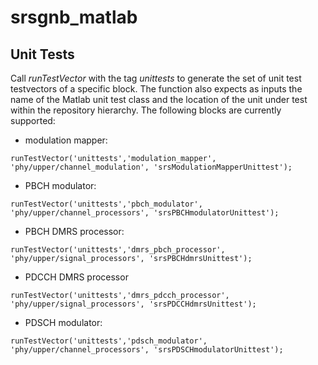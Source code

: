 # srsgnb_matlab

## Unit Tests

Call *runTestVector* with the tag *unittests* to generate the set of unit test testvectors of a specific block. The function also expects as inputs the name of the Matlab unit test class and the location of the unit under test within the repository hierarchy. The following blocks are currently supported:

- modulation mapper:

```
runTestVector('unittests','modulation_mapper', 'phy/upper/channel_modulation', 'srsModulationMapperUnittest');
```

- PBCH modulator:

```
runTestVector('unittests','pbch_modulator', 'phy/upper/channel_processors', 'srsPBCHmodulatorUnittest');
```

- PBCH DMRS processor:

```
runTestVector('unittests','dmrs_pbch_processor', 'phy/upper/signal_processors', 'srsPBCHdmrsUnittest');
```

- PDCCH DMRS processor

```
runTestVector('unittests','dmrs_pdcch_processor', 'phy/upper/signal_processors', 'srsPDCCHdmrsUnittest');
```

- PDSCH modulator:

```
runTestVector('unittests','pdsch_modulator', 'phy/upper/channel_processors', 'srsPDSCHmodulatorUnittest');
```
